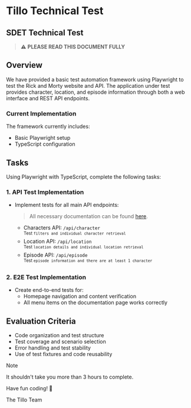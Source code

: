 # Tillo Technical Test
## SDET Technical Test

> :warning: **PLEASE READ THIS DOCUMENT FULLY**

## Overview
We have provided a basic test automation framework using Playwright to test the Rick and Morty website and API. The application under test provides character, location, and episode information through both a web interface and REST API endpoints.

### Current Implementation

The framework currently includes:
- Basic Playwright setup
- TypeScript configuration

## Tasks

Using Playwright with TypeScript, complete the following tasks:

### 1. API Test Implementation
- Implement tests for all main API endpoints:
    > All necessary documentation can be found [here](https://rickandmortyapi.com/documentation/).

  - Characters API: `/api/character`\
    <sup>Test `filters and individual character retrieval`</sup>
  - Location API: `/api/location`\
    <sup>Test `location details and individual location retrieval`</sup>
  - Episode API: `/api/episode`\
    <sup>Test `episode information and there are at least 1 character`</sup>

### 2. E2E Test Implementation
- Create end-to-end tests for:
  - Homepage navigation and content verification
  - All menu items on the documentation page works correctly

## Evaluation Criteria
- Code organization and test structure
- Test coverage and scenario selection
- Error handling and test stability
- Use of test fixtures and code reusability

> [!NOTE]
> It shouldn't take you more than 3 hours to complete.

Have fun coding! 🚀

The Tillo Team
